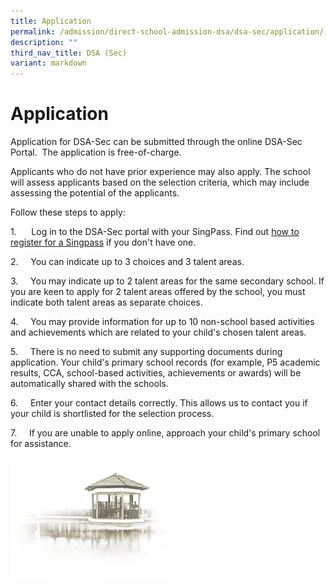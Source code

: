 ```yaml
---
title: Application
permalink: /admission/direct-school-admission-dsa/dsa-sec/application/
description: ""
third_nav_title: DSA (Sec)
variant: markdown
---
```

# **Application**

Application for DSA-Sec can be submitted through the online DSA-Sec Portal.&nbsp; The application is free-of-charge.

Applicants who do not have prior experience may also apply.  The school will assess applicants based on the selection criteria, which may include assessing the potential of the applicants.

Follow these steps to apply:

1.&nbsp;&nbsp;&nbsp;&nbsp;&nbsp; Log in to the DSA-Sec portal with your SingPass. Find out [how to register for a Singpass](https://www.singpass.gov.sg/home/ui/register/instructions) if you don't have one.

2.&nbsp;&nbsp;&nbsp;&nbsp;&nbsp;You can indicate up to 3 choices and 3 talent areas.

3.&nbsp;&nbsp;&nbsp;&nbsp;&nbsp;You may indicate up to 2 talent areas for the same secondary school. If you are keen to apply for 2 talent areas offered by the school, you must indicate both talent areas as separate choices.

4.&nbsp;&nbsp;&nbsp;&nbsp;&nbsp;You may provide information for up to 10 non-school based activities and achievements which are related to your child's chosen talent areas.

5.&nbsp;&nbsp;&nbsp;&nbsp;&nbsp;There is no need to submit any supporting documents during application. Your child's primary school records (for example, P5 academic results, CCA, school-based activities, achievements or awards) will be automatically shared with the schools.

6.&nbsp;&nbsp;&nbsp;&nbsp;&nbsp;Enter your contact details correctly. This allows us to contact you if your child is shortlisted for the selection process.

7.&nbsp; &nbsp; &nbsp;If you are unable to apply online, approach your child's primary school for assistance.

<img src="/images/pavilion.png" style="width:50%">
